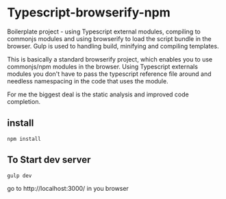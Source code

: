 # Typescript-browserify-npm
Boilerplate project - using Typescript external modules, compiling to commonjs modules and using browserify to load the script bundle in the browser.
Gulp is used to handling build, minifying and compiling templates.

This is basically a standard browserify project, which enables you to use commonjs/npm modules in the browser.
Using Typescript externals modules you don't have to pass the typescript reference file around and needless namespacing in the code that uses the module.

For me the biggest deal is the static analysis and improved code completion.


## install
    npm install

## To Start dev server ##
    gulp dev

go to http://localhost:3000/ in you browser
